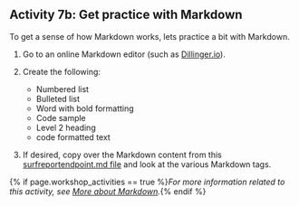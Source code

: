 ## <i class="fa fa-user-circle"></i> Activity 7b: Get practice with Markdown

To get a sense of how Markdown works, lets practice a bit with Markdown.

1.  Go to an online Markdown editor (such as [Dillinger.io](https://dillinger.io/)).
2.  Create the following:

    * Numbered list
    * Bulleted list
    * Word with bold formatting
    * Code sample
    * Level 2 heading
    * code formatted text

3.  If desired, copy over the Markdown content from this [surfreportendpoint.md file](/learnapidoc/assets/files/surfreportendpointdoc.md) and look at the various Markdown tags.
  
{% if page.workshop_activities == true %}*For more information related to this activity, see [More about Markdown](pubapis_markdown.html).*{% endif %}
